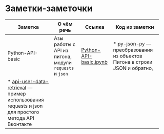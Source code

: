 # Заметки-заметочки

|Заметка|О чём речь|Ссылка|Код из заметки|
|-------|----------|------|--------------|
|Python-API-basic|Азы работы с API из питона, модули `requests` и `json`|[Python-API-basic.ipynb](./Python-API-basic.ipynb)|* [py-json-py](./py-json-py.py) — преобразования из объектов Питона в строки JSON и обратно,
* [api-user-data-retrieval](./api-user-data-retrieval.py) — пример использования requests и json для простого метода API Вконтакте |